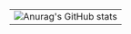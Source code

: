 <div align="center">
  <table>
    <tr>
      <td>
        <img src="https://github-readme-stats.vercel.app/api?username=Yeeun&show_icons=true&theme=cobalt" alt="Anurag's GitHub stats">
      </td>
    </tr>
  </table>
</div>
